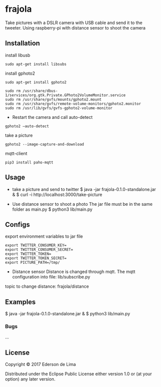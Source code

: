 # frajola
Take pictures with a DSLR camera with USB cable and send it to the tweeter.
Using raspberry-pi with distance sensor to shoot the camera

## Installation
install libusb
```
sudo apt-get install libsubs
```

install gphoto2
```
sudo apt-get install gphoto2
```

```
sudo rm /usr/share/dbus-1/services/org.gtk.Private.GPhoto2VolumeMonitor.service
sudo rm /usr/share/gvfs/mounts/gphoto2.mount
sudo rm /usr/share/gvfs/remote-volume-monitors/gphoto2.monitor
sudo rm /usr/lib/gvfs/gvfs-gphoto2-volume-monitor
```
* Restart the camera and call auto-detect
```
gphoto2 –auto-detect
```

take a picture
```
gphoto2 --image-capture-and-download
```

mqtt-client
```
pip3 install paho-mqtt
```

## Usage
* take a picture and send to twitter
   $ java -jar frajola-0.1.0-standalone.jar &
   $ curl -i http://localhost:3000/take-picture

* Use distance sensor to shoot a photo
The jar file must be in the same folder as main.py
   $ python3 lib/main.py

## Configs
export environment variables to jar file
```
export TWITTER_CONSUMER_KEY=
export TWITTER_CONSUMER_SECRET=
export TWITTER_TOKEN=
export TWITTER_TOKEN_SECRET=
export PICTURE_PATH=/tmp/
```

* Distance sensor
Distance is changed through mqtt.
The mqtt configuration into file:
   lib/subscribe.py

topic to change distance:
    frajola/distance

## Examples
   $ java -jar frajola-0.1.0-standalone.jar &
   $ python3 lib/main.py

### Bugs
...


## License

Copyright © 2017 Ederson de Lima

Distributed under the Eclipse Public License either version 1.0 or (at
your option) any later version.

